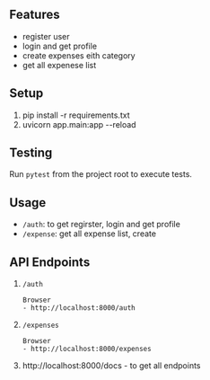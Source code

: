 
## Features
- register user
- login and get profile
- create expenses eith category
- get all expenese list

## Setup
1. pip install -r requirements.txt
2. uvicorn app.main:app --reload

## Testing
Run `pytest` from the project root to execute tests.

## Usage
- `/auth`:  to get regirster, login and get profile
- `/expense`: get all expense list, create 



## API Endpoints
1. `/auth`
    ```
    Browser
    - http://localhost:8000/auth
   
    ```
2. `/expenses`
    ```
    Browser
    - http://localhost:8000/expenses  
    ```

3. http://localhost:8000/docs - to get all endpoints

